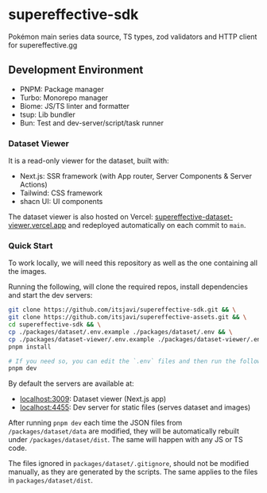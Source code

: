 # supereffective-sdk

Pokémon main series data source, TS types, zod validators and HTTP client for supereffective.gg

## Development Environment

- PNPM: Package manager
- Turbo: Monorepo manager
- Biome: JS/TS linter and formatter
- tsup: Lib bundler
- Bun: Test and dev-server/script/task runner

### Dataset Viewer

It is a read-only viewer for the dataset, built with:

- Next.js: SSR framework (with App router, Server Components & Server Actions)
- Tailwind: CSS framework
- shacn UI: UI components

The dataset viewer is also hosted on Vercel:
[supereffective-dataset-viewer.vercel.app](https://supereffective-dataset-viewer.vercel.app/) and redeployed
automatically on each commit to `main`.

### Quick Start

To work locally, we will need this repository as well as the one containing all the images.

Running the following, will clone the required repos, install dependencies and start the dev servers:

```sh
git clone https://github.com/itsjavi/supereffective-sdk.git && \
git clone https://github.com/itsjavi/supereffective-assets.git && \
cd supereffective-sdk && \
cp ./packages/dataset/.env.example ./packages/dataset/.env && \
cp ./packages/dataset-viewer/.env.example ./packages/dataset-viewer/.env && \
pnpm install

# If you need so, you can edit the `.env` files and then run the following to start the servers and watchers:
pnpm dev
```

By default the servers are available at:

- [localhost:3009](http://localhost:3009): Dataset viewer (Next.js app)
- [localhost:4455](http://localhost:4455): Dev server for static files (serves dataset and images)

After running `pnpm dev` each time the JSON files from `/packages/dataset/data` are modified, they will be automatically
rebuilt under `/packages/dataset/dist`. The same will happen with any JS or TS code.

The files ignored in `packages/dataset/.gitignore`, should not be modified manually, as they are generated by the
scripts. The same applies to the files in `packages/dataset/dist`.

